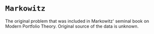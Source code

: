 # `Markowitz`

The original problem that was included in Markowitz' seminal book on Modern Portfolio Theory. Original source of the data is unknown.
